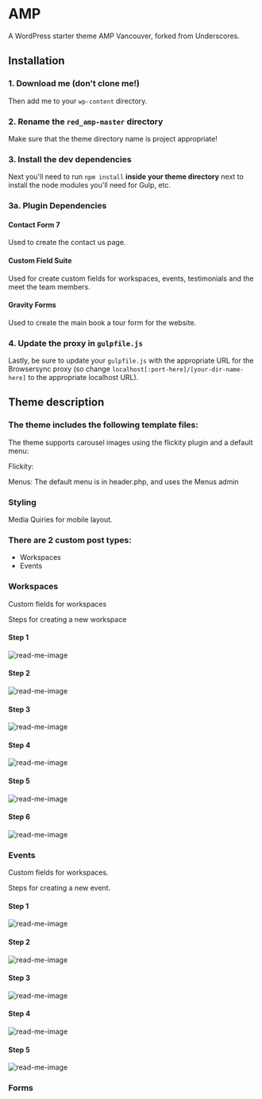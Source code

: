 # AMP

A WordPress starter theme AMP Vancouver, forked from Underscores.

## Installation

### 1. Download me (don't clone me!)

Then add me to your `wp-content` directory.

### 2. Rename the `red_amp-master` directory

Make sure that the theme directory name is project appropriate!

### 3. Install the dev dependencies

Next you'll need to run `npm install` **inside your theme directory** next to install the node modules you'll need for Gulp, etc.

### 3a. Plugin Dependencies

#### Contact Form 7 
Used to create the contact us page.

#### Custom Field Suite
Used for create custom fields for workspaces, events, testimonials and the meet the team members.

#### Gravity Forms
Used to create the main book a tour form for the website.


### 4. Update the proxy in `gulpfile.js`

Lastly, be sure to update your `gulpfile.js` with the appropriate URL for the Browsersync proxy (so change `localhost[:port-here]/[your-dir-name-here]` to the appropriate localhost URL).

 
## Theme description
 
### The theme includes the following template files:

The theme supports carousel images using the flickity plugin and a default menu:

Flickity:


Menus:
The default menu is in header.php, and uses the Menus admin
 
### Styling
Media Quiries for mobile layout.
 

### There are 2 custom post types:
- Workspaces
- Events


### Workspaces

Custom fields for workspaces

Steps for creating a new workspace
#### Step 1
<img src="./themes/red_amp/readme-images/click-workspace.png"   alt="read-me-image" />

#### Step 2
<img src="./themes/red_amp/readme-images/new-workspace.png"   alt="read-me-image" />

#### Step 3
<img src="./themes/red_amp/readme-images/workspace-title.png"   alt="read-me-image" />

#### Step 4
<img src="./themes/red_amp/readme-images/create-workspace.gif"   alt="read-me-image" />

#### Step 5
<img src="./themes/red_amp/readme-images/workspace-icons.gif"   alt="read-me-image" />

#### Step 6
<img src="./themes/red_amp/readme-images/workspace-publish.png"   alt="read-me-image" />

### Events

Custom fields for workspaces.

Steps for creating a new event.

#### Step 1
<img src="./themes/red_amp/readme-images/event-section.png"   alt="read-me-image" />

#### Step 2
<img src="./themes/red_amp/readme-images/event-add.png"   alt="read-me-image" />

#### Step 3
<img src="./themes/red_amp/readme-images/event-title.png"   alt="read-me-image" />

#### Step 4
<img src="./themes/red_amp/readme-images/event-details.png"   alt="read-me-image" />

#### Step 5
<img src="./themes/red_amp/readme-images/event-publish.png"   alt="read-me-image" />



### Forms


